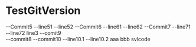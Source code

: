 # TestGitVersion
--Commit5
--line51
--line52
--Commit6
--line61
--line62
--Commit7
--line71
--line72
line3
--comit9  
--commit8
--commit10
--line10.1
--line10.2
aaa
bbb
svlcode